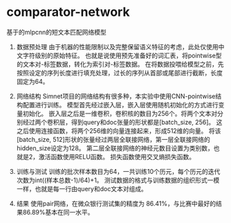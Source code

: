 # comparator-network
基于的mlpcnn的短文本匹配网络模型


1)	数据预处理
由于机器的性能限制以及完整保留语义特征的考虑，此处仅使用中文字符级别的原始特征。
也就是说使用预先准备好的词汇表，将pointwise型的文本对-标签数据，转化为索引对-标签数据。
在将数据投喂给模型之前，先按照设定的序列长度进行填充处理，过长的序列从首部或尾部进行截断，长度固定为64。

2)	网络结构
Simnet项目的网络结构有很多种，本实验中使用CNN-pointwise结构配置进行训练。
模型首先经过嵌入层，嵌入层使用随机初始化的方式进行变量初始化。
嵌入层之后是一维卷积，卷积核的数目为256个。将两个文本对分别经过两个卷积层，得到query和doc张量的形状都是[batch_size, 256]。
这之后使用连接函数，将两个256维的向量连接起来，形成512维的向量。
将该[batch_size, 512]形状的张量经过两层全联接网络，第一层全联接网络的hidden_size设定为128。
第二层全联接网络的神经元数目设置为类别数，也就是2，激活函数使用RELU函数。
损失函数使用交叉熵损失函数。

3)	训练与测试
训练的批次样本数目为64，一共训练10个历元，每个历元的迭代次数为int((样本总数-1)/64)+1。
测试数据的格式与训练数据的组织形式一模一样，也就是每一行由query和doc文本对组成。

4)  结果
使用pair网络，在微众银行测试集的精度为	86.41%，与比赛中最好的结果86.89%基本在同一水平。
